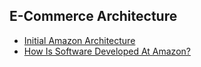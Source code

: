 ## E-Commerce Architecture 

- [Initial Amazon Architecture](http://highscalability.com/amazon-architecture) 
- [How Is Software Developed At Amazon?](http://highscalability.com/blog/2019/3/4/how-is-software-developed-at-amazon.html)
